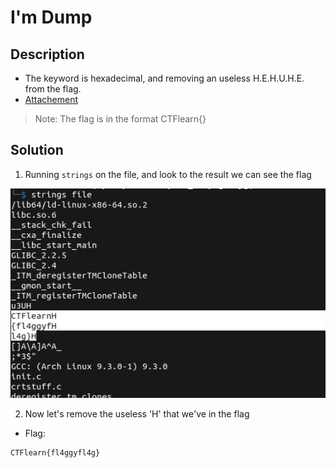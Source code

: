# I'm Dump

## Description

* The keyword is hexadecimal, and removing an useless H.E.H.U.H.E. from the flag.
* [Attachement](https://ctflearn.com/challenge/download/883)

> Note: The flag is in the format CTFlearn{}


## Solution

1. Running `strings` on the file, and look to the result we can see the flag

![strings output](flag.png)

2. Now let's remove the useless 'H' that we've in the flag

* Flag:

```
CTFlearn{fl4ggyfl4g}
```